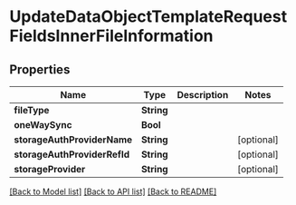 # UpdateDataObjectTemplateRequestFieldsInnerFileInformation

## Properties
Name | Type | Description | Notes
------------ | ------------- | ------------- | -------------
**fileType** | **String** |  | 
**oneWaySync** | **Bool** |  | 
**storageAuthProviderName** | **String** |  | [optional] 
**storageAuthProviderRefId** | **String** |  | [optional] 
**storageProvider** | **String** |  | [optional] 

[[Back to Model list]](../README.md#documentation-for-models) [[Back to API list]](../README.md#documentation-for-api-endpoints) [[Back to README]](../README.md)


